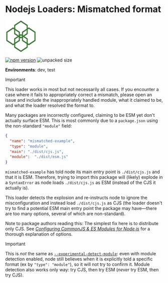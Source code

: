 # Nodejs Loaders: Mismatched format

<img src="https://raw.githubusercontent.com/JakobJingleheimer/nodejs-loaders/refs/heads/main/logo.svg" height="100" width="100" alt="@node.js loaders logo" />

[![npm version](https://img.shields.io/npm/v/@nodejs-loaders/mismatched-format.svg)](https://www.npmjs.com/package/nodejs-loaders/mismatched-format)
![unpacked size](https://img.shields.io/npm/unpacked-size/@nodejs-loaders/mismatched-format)

**Environments**: dev, test

> [!important]
> This loader works in most but not necessarily all cases. If you encounter a case where it fails to appropriately correct a mismatch, please open an issue and include the inappropriately handled module, what it claimed to be, and what the loader resolved the format to.

Many packages are incorrectly configured, claiming to be ESM yet don't actually surface ESM. This is most commonly due to a `package.json` using the non-standard `"module"` field:

```json
{
  "name": "mismatched-example",
  "type": "module",
  "main": "./dist/cjs.js",
  "module":  "./dist/esm.js"
}
```

`mismatched-example` has told node its main entry point is `./dist/cjs.js` and that it is ESM. Therefore, trying to import this package will (likely) explode in a `SyntaxError` as node loads `./dist/cjs.js` as ESM (instead of the CJS it actually is).

This loader detects the explosion and re-instructs node to ignore the misconfiguration and instead load `./dist/cjs.js` as CJS (the loader doesn't try to find a potential ESM main entry point the package may have—there are too many options, several of which are non-standard).

Note to package authors reading this: The simplest fix here is to distribute only CJS. See [_Configuring CommonJS & ES Modules for Node.js_](https://dev.to/jakobjingleheimer/configuring-commonjs-es-modules-for-nodejs-12ed) for a thorough explanation of options.

> [!IMPORTANT]
> This is _not_ the same as [`--experimental-detect-module`](https://nodejs.org/api/cli.html#--experimental-detect-module): even with module detection enabled, node still believes when it is explicitly told a specific format (ex by `"type": "module"`), so it will not try to confirm it. Module detection also works only way: try CJS, then try ESM (_never_ try ESM, then try CJS).
